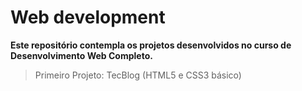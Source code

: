 # **Web development**
**Este repositório contempla os projetos desenvolvidos no curso de Desenvolvimento Web Completo.**

> Primeiro Projeto: TecBlog (HTML5 e CSS3 básico)

